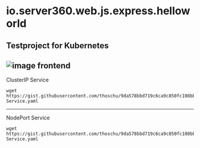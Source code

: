 # io.server360.web.js.express.helloworld
Testproject for Kubernetes
---
![image frontend](https://user-images.githubusercontent.com/5302726/47148188-5c65b500-d2d0-11e8-9dab-d2ffeba35b14.png "Image Frontend")
---
ClusterIP Service
```
wget https://gist.githubusercontent.com/thoschu/9da578bbd719c6ca9c850fc108bb63cf/raw/c61d5f60693296c84ce2c0e428e6bbe44339ee11/ClusterIP-Service.yaml
```
---
NodePort Service
```
wget https://gist.githubusercontent.com/thoschu/9da578bbd719c6ca9c850fc108bb63cf/raw/c61d5f60693296c84ce2c0e428e6bbe44339ee11/ClusterIP-Service.yaml
```